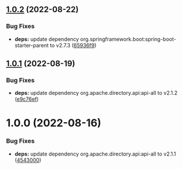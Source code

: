 ## [1.0.2](https://github.com/CESNET/perun-aai-ga4gh-passport-broker/compare/v1.0.1...v1.0.2) (2022-08-22)


### Bug Fixes

* **deps:** update dependency org.springframework.boot:spring-boot-starter-parent to v2.7.3 ([65936f9](https://github.com/CESNET/perun-aai-ga4gh-passport-broker/commit/65936f9b327b8f0cfc4be4e5e3f8518b2e3d199d))

## [1.0.1](https://github.com/CESNET/perun-aai-ga4gh-passport-broker/compare/v1.0.0...v1.0.1) (2022-08-19)


### Bug Fixes

* **deps:** update dependency org.apache.directory.api:api-all to v2.1.2 ([e9c76ef](https://github.com/CESNET/perun-aai-ga4gh-passport-broker/commit/e9c76efc01d74313893bc0cfc27d2bcea3dc0915))

# 1.0.0 (2022-08-16)


### Bug Fixes

* **deps:** update dependency org.apache.directory.api:api-all to v2.1.1 ([4543000](https://github.com/CESNET/perun-aai-ga4gh-passport-broker/commit/45430003df6332ea3c7f84458e9cc669f7373820))
